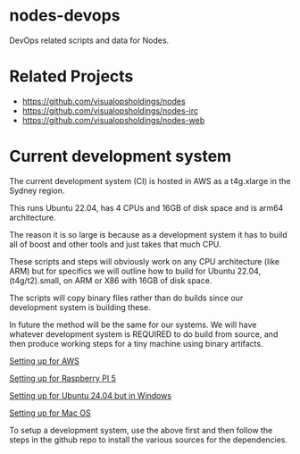 # nodes-devops

DevOps related scripts and data for Nodes.

# Related Projects

- https://github.com/visualopsholdings/nodes
- https://github.com/visualopsholdings/nodes-irc
- https://github.com/visualopsholdings/nodes-web

# Current development system

The current development system (CI) is hosted in AWS as a t4g.xlarge in the Sydney region.

This runs Ubuntu 22.04, has 4 CPUs and 16GB of disk space and is arm64 architecture.

The reason it is so large is because as a development system it has to build all of boost
and other tools and just takes that much CPU.

These scripts and steps will obviously work on any CPU architecture (like ARM) but for 
specifics we will outline how to build for Ubuntu 22.04, (t4g/t2).small, on ARM or X86 with 16GB of 
disk space.

The scripts will copy binary files rather than do builds since our development system 
is building these.

In future the method will be the same for our systems. We will have whatever development
system is REQUIRED to do build from source, and then produce working steps for a tiny
machine using binary artifacts.

[Setting up for AWS](aws/README.md)

[Setting up for Raspberry PI 5](pi5/README.md)

[Setting up for Ubuntu 24.04 but in Windows](windows/README.md)

[Setting up for Mac OS](mac/README.md)

To setup a development system, use the above first and then follow the steps in the github repo
to install the various sources for the dependencies.